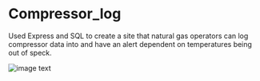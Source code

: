 # Compressor_log
Used Express and SQL to create a site that natural gas operators can log compressor data into and have an alert dependent on temperatures being out of speck.

![image text](https://user-images.githubusercontent.com/28475668/39558369-ab97f4a0-4e53-11e8-85a1-65bc3d8ed5ab.png)
